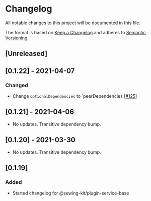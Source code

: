 # Changelog

All notable changes to this project will be documented in this file.

The format is based on [Keep a Changelog](http://keepachangelog.com/en/1.0.0/)
and adheres to [Semantic Versioning](http://semver.org/spec/v2.0.0.html).

## [Unreleased]

## [0.1.22] - 2021-04-07

### Changed

- Change `optionalDependencies` to `peerDependencies [[#125](https://github.com/Shopify/sewing-kit-next/pull/125/files)]

## [0.1.21] - 2021-04-06

- No updates. Transitive dependency bump.

## [0.1.20] - 2021-03-30

- No updates. Transitive dependency bump.

## [0.1.19]

### Added

- Started changelog for @sewing-kit/plugin-service-base
